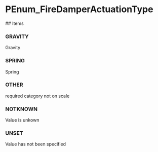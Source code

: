 # PEnum_FireDamperActuationType

<!-- end of definition -->## Items

### GRAVITY
Gravity

### SPRING
Spring

### OTHER
required category not on scale

### NOTKNOWN
Value is unkown

### UNSET
Value has not been specified
